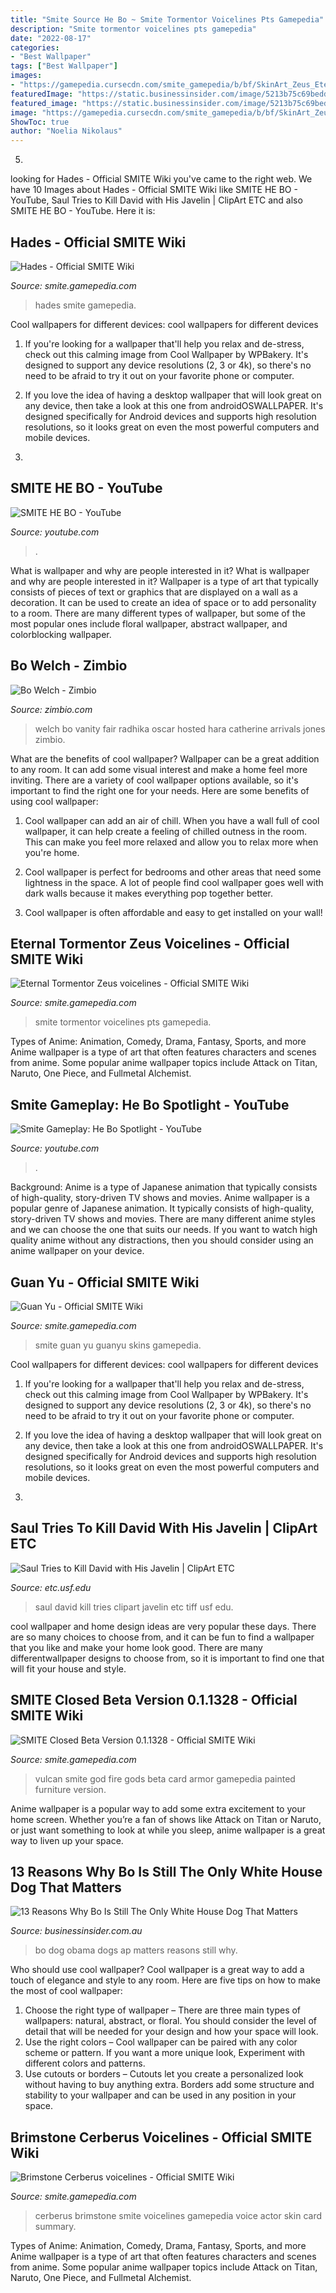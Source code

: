 ```yaml
---
title: "Smite Source He Bo ~ Smite Tormentor Voicelines Pts Gamepedia"
description: "Smite tormentor voicelines pts gamepedia"
date: "2022-08-17"
categories:
- "Best Wallpaper"
tags: ["Best Wallpaper"]
images:
- "https://gamepedia.cursecdn.com/smite_gamepedia/b/bf/SkinArt_Zeus_EternalTormentor.jpg"
featuredImage: "https://static.businessinsider.com/image/5213b75c69bedde00e000018/image.jpg"
featured_image: "https://static.businessinsider.com/image/5213b75c69bedde00e000018/image.jpg"
image: "https://gamepedia.cursecdn.com/smite_gamepedia/b/bf/SkinArt_Zeus_EternalTormentor.jpg"
ShowToc: true
author: "Noelia Nikolaus"
---
```



5.

	

		
looking for Hades - Official SMITE Wiki you've came to the right web. We have 10 Images about Hades - Official SMITE Wiki like SMITE HE BO - YouTube, Saul Tries to Kill David with His Javelin | ClipArt ETC and also SMITE HE BO - YouTube. Here it is:
		
    
## Hades - Official SMITE Wiki

<img loading=lazy src="https://smite.gamepedia.com/media/smite.gamepedia.com/8/81/SkinArt_Hades_Default.jpg" onerror="this.onerror=null;this.src='https://tse1.mm.bing.net/th?id=OIP.6IOdiZcX3N0c5BF1iiOPnQHaJ4&amp;pid=15.1';" alt="Hades - Official SMITE Wiki">

_Source: smite.gamepedia.com_

>hades smite gamepedia. 

	

Cool wallpapers for different devices:
cool wallpapers for different devices 

1. If you're looking for a wallpaper that'll help you relax and de-stress, check out this calming image from Cool Wallpaper by WPBakery. It's designed to support any device resolutions (2, 3 or 4k), so there's no need to be afraid to try it out on your favorite phone or computer.

2. If you love the idea of having a desktop wallpaper that will look great on any device, then take a look at this one from androidOSWALLPAPER. It's designed specifically for Android devices and supports high resolution resolutions, so it looks great on even the most powerful computers and mobile devices.

3.

    
## SMITE HE BO - YouTube

<img loading=lazy src="https://i.ytimg.com/vi/oK8VrUSD0JU/maxresdefault.jpg" onerror="this.onerror=null;this.src='https://tse1.mm.bing.net/th?id=OIP.lFvyYGMCSj2FS4C9nLVnegHaEK&amp;pid=15.1';" alt="SMITE HE BO - YouTube">

_Source: youtube.com_

>. 

	

What is wallpaper and why are people interested in it?
What is wallpaper and why are people interested in it?
Wallpaper is a type of art that typically consists of pieces of text or graphics that are displayed on a wall as a decoration. It can be used to create an idea of space or to add personality to a room. There are many different types of wallpaper, but some of the most popular ones include floral wallpaper, abstract wallpaper, and colorblocking wallpaper.

    
## Bo Welch - Zimbio

<img loading=lazy src="https://www1.pictures.zimbio.com/gi/2020+Vanity+Fair+Oscar+Party+Hosted+Radhika+4q4sWf3G6KEl.jpg" onerror="this.onerror=null;this.src='https://tse4.mm.bing.net/th?id=OIP.3_6HYQiia4Nvl2xH5YOzCgAAAA&amp;pid=15.1';" alt="Bo Welch - Zimbio">

_Source: zimbio.com_

>welch bo vanity fair radhika oscar hosted hara catherine arrivals jones zimbio. 

	

What are the benefits of cool wallpaper?
Wallpaper can be a great addition to any room. It can add some visual interest and make a home feel more inviting. There are a variety of cool wallpaper options available, so it's important to find the right one for your needs. Here are some benefits of using cool wallpaper: 
1. Cool wallpaper can add an air of chill. When you have a wall full of cool wallpaper, it can help create a feeling of chilled outness in the room. This can make you feel more relaxed and allow you to relax more when you're home. 

2. Cool wallpaper is perfect for bedrooms and other areas that need some lightness in the space. A lot of people find cool wallpaper goes well with dark walls because it makes everything pop together better. 

3. Cool wallpaper is often affordable and easy to get installed on your wall!

    
## Eternal Tormentor Zeus Voicelines - Official SMITE Wiki

<img loading=lazy src="https://gamepedia.cursecdn.com/smite_gamepedia/b/bf/SkinArt_Zeus_EternalTormentor.jpg" onerror="this.onerror=null;this.src='https://tse2.mm.bing.net/th?id=OIP.D7l32fPqkX9CHASBM8ts_AHaJ4&amp;pid=15.1';" alt="Eternal Tormentor Zeus voicelines - Official SMITE Wiki">

_Source: smite.gamepedia.com_

>smite tormentor voicelines pts gamepedia. 

	

Types of Anime: Animation, Comedy, Drama, Fantasy, Sports, and more
Anime wallpaper is a type of art that often features characters and scenes from anime. Some popular anime wallpaper topics include Attack on Titan, Naruto, One Piece, and Fullmetal Alchemist.

    
## Smite Gameplay: He Bo Spotlight - YouTube

<img loading=lazy src="https://i.ytimg.com/vi/n5ssoC23hmA/maxresdefault.jpg" onerror="this.onerror=null;this.src='https://tse1.mm.bing.net/th?id=OIP.PJgR_YJpdWLP7m-PpDjdVQHaEK&amp;pid=15.1';" alt="Smite Gameplay: He Bo Spotlight - YouTube">

_Source: youtube.com_

>. 

	

Background: Anime is a type of Japanese animation that typically consists of high-quality, story-driven TV shows and movies.
Anime wallpaper is a popular genre of Japanese animation. It typically consists of high-quality, story-driven TV shows and movies. There are many different anime styles and we can choose the one that suits our needs. If you want to watch high quality anime without any distractions, then you should consider using an anime wallpaper on your device.

    
## Guan Yu - Official SMITE Wiki

<img loading=lazy src="https://gamepedia.cursecdn.com/smite_gamepedia/5/53/SkinShot_GuanYu_Default.png" onerror="this.onerror=null;this.src='https://tse3.mm.bing.net/th?id=OIP.K-qpH5hB7Ch-tVAZOXCYSQHaGq&amp;pid=15.1';" alt="Guan Yu - Official SMITE Wiki">

_Source: smite.gamepedia.com_

>smite guan yu guanyu skins gamepedia. 

	

Cool wallpapers for different devices:
cool wallpapers for different devices 

1. If you're looking for a wallpaper that'll help you relax and de-stress, check out this calming image from Cool Wallpaper by WPBakery. It's designed to support any device resolutions (2, 3 or 4k), so there's no need to be afraid to try it out on your favorite phone or computer.

2. If you love the idea of having a desktop wallpaper that will look great on any device, then take a look at this one from androidOSWALLPAPER. It's designed specifically for Android devices and supports high resolution resolutions, so it looks great on even the most powerful computers and mobile devices.

3.

    
## Saul Tries To Kill David With His Javelin | ClipArt ETC

<img loading=lazy src="https://etc.usf.edu/clipart/187900/187985/187985-saul-tries-to-kill-david-with-his.tif" onerror="this.onerror=null;this.src='https://tse4.mm.bing.net/th?id=OIP.fLouyD1r_sapmH9A8F4lPwHaE6&amp;pid=15.1';" alt="Saul Tries to Kill David with His Javelin | ClipArt ETC">

_Source: etc.usf.edu_

>saul david kill tries clipart javelin etc tiff usf edu. 

	

cool wallpaper and home design ideas are very popular these days. There are so many choices to choose from, and it can be fun to find a wallpaper that you like and make your home look good. There are many differentwallpaper designs to choose from, so it is important to find one that will fit your house and style.

    
## SMITE Closed Beta Version 0.1.1328 - Official SMITE Wiki

<img loading=lazy src="https://smite.gamepedia.com/media/smite.gamepedia.com/4/42/T_Vulcan_Default_Card_Old.png" onerror="this.onerror=null;this.src='https://tse4.mm.bing.net/th?id=OIP.0mIXaRFHjgFClG_6Cb1tXQAAAA&amp;pid=15.1';" alt="SMITE Closed Beta Version 0.1.1328 - Official SMITE Wiki">

_Source: smite.gamepedia.com_

>vulcan smite god fire gods beta card armor gamepedia painted furniture version. 

	

Anime wallpaper is a popular way to add some extra excitement to your home screen. Whether you’re a fan of shows like Attack on Titan or Naruto, or just want something to look at while you sleep, anime wallpaper is a great way to liven up your space.

    
## 13 Reasons Why Bo Is Still The Only White House Dog That Matters

<img loading=lazy src="https://static.businessinsider.com/image/5213b75c69bedde00e000018/image.jpg" onerror="this.onerror=null;this.src='https://tse4.mm.bing.net/th?id=OIP.HH7OuLaium5sIPGsWd7hEAHaFQ&amp;pid=15.1';" alt="13 Reasons Why Bo Is Still The Only White House Dog That Matters">

_Source: businessinsider.com.au_

>bo dog obama dogs ap matters reasons still why. 

	

Who should use cool wallpaper?
Cool wallpaper is a great way to add a touch of elegance and style to any room. Here are five tips on how to make the most of cool wallpaper: 
1) Choose the right type of wallpaper – There are three main types of wallpapers: natural, abstract, or floral. You should consider the level of detail that will be needed for your design and how your space will look. 
2) Use the right colors – Cool wallpaper can be paired with any color scheme or pattern. If you want a more unique look, Experiment with different colors and patterns. 
3) Use cutouts or borders – Cutouts let you create a personalized look without having to buy anything extra. Borders add some structure and stability to your wallpaper and can be used in any position in your space.

    
## Brimstone Cerberus Voicelines - Official SMITE Wiki

<img loading=lazy src="https://gamepedia.cursecdn.com/smite_gamepedia/6/6b/T_Cerberus_Brimstone_Card.png" onerror="this.onerror=null;this.src='https://tse1.mm.bing.net/th?id=OIP.oiYj7vaxikBDwu1Oq-dtEgAAAA&amp;pid=15.1';" alt="Brimstone Cerberus voicelines - Official SMITE Wiki">

_Source: smite.gamepedia.com_

>cerberus brimstone smite voicelines gamepedia voice actor skin card summary. 

	

Types of Anime: Animation, Comedy, Drama, Fantasy, Sports, and more
Anime wallpaper is a type of art that often features characters and scenes from anime. Some popular anime wallpaper topics include Attack on Titan, Naruto, One Piece, and Fullmetal Alchemist.

